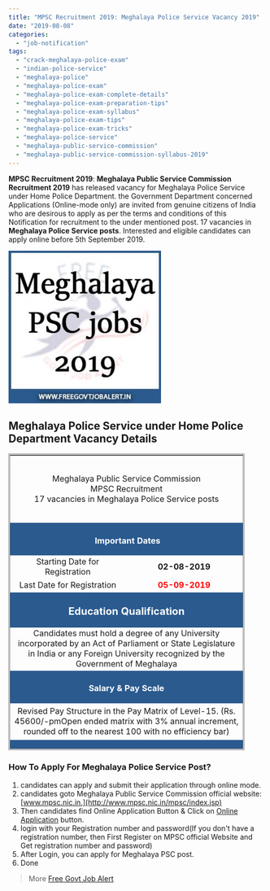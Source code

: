 ```yaml
---
title: "MPSC Recruitment 2019: Meghalaya Police Service Vacancy 2019"
date: "2019-08-08"
categories: 
  - "job-notification"
tags: 
  - "crack-meghalaya-police-exam"
  - "indian-police-service"
  - "meghalaya-police"
  - "meghalaya-police-exam"
  - "meghalaya-police-exam-complete-details"
  - "meghalaya-police-exam-preparation-tips"
  - "meghalaya-police-exam-syllabus"
  - "meghalaya-police-exam-tips"
  - "meghalaya-police-exam-tricks"
  - "meghalaya-police-service"
  - "meghalaya-public-service-commission"
  - "meghalaya-public-service-commission-syllabus-2019"
---
```


**MPSC Recruitment 2019**: **Meghalaya Public Service Commission Recruitment 2019** has released vacancy for Meghalaya Police Service under Home Police Department. the Government Department concerned Applications (Online-mode only) are invited from genuine citizens of India who are desirous to apply as per the terms and conditions of this Notification for recruitment to the under mentioned post. 17 vacancies in **Meghalaya Police Service posts**. Interested and eligible candidates can apply online before 5th September 2019.

![Meghalaya Police Service](images/Meghalaya-psc-jobs-300x300.jpg)

## Meghalaya Police Service under Home Police Department Vacancy Details

<table style="height: 583px; width: 92.0751%; border-collapse: collapse; border-style: double;"><tbody><tr style="height: 132px;"><td style="width: 100%; text-align: center; height: 32px;" colspan="2"><span style="font-size: 12pt;">Meghalaya Public Service Commission</span><div></div><span style="font-size: 12pt;">MPSC Recruitment</span><div></div><span style="font-size: 12pt;">17 vacancies in Meghalaya Police Service posts</span></td></tr><tr style="height: 30px;"><td style="width: 100%; height: 30px; background-color: #2a5a8e; text-align: center;" colspan="2"><h3><span style="color: #ffffff;"><strong>&nbsp;Important Dates</strong></span></h3></td></tr><tr style="height: 22px;"><td style="width: 49.5283%; text-align: center; height: 22px;"><span style="font-size: 12pt;">Starting Date for Registration</span></td><td style="width: 50.4717%; text-align: center; height: 22px;"><strong><span style="font-size: 12pt;">02-08-2019</span></strong></td></tr><tr style="height: 22px;"><td style="width: 49.5283%; text-align: center; height: 22px;"><span style="font-size: 12pt;">Last Date for Registration</span></td><td style="width: 50.4717%; text-align: center; height: 22px;"><span style="color: #ff0000;"><strong><span style="font-size: 12pt;">05-09-2019</span></strong></span></td></tr><tr style="height: 30px;"><td style="width: 100%; height: 30px; background-color: #2a5a8e; text-align: center;" colspan="2"><h3><span style="color: #ffffff;"><strong><span style="font-size: 15pt;">Education Qualification</span></strong></span></h3></td></tr><tr style="height: 22px;"><td style="text-align: center; height: 22px; width: 100%;" colspan="2"><span style="font-size: 12pt;">Candidates must hold a degree of any University incorporated by an Act of Parliament or State Legislature in India or any Foreign University recognized by the Government of Meghalaya</span></td></tr><tr style="height: 22px;"><td style="width: 100%; background-color: #2a5a8e; text-align: center; height: 22px;" colspan="2"><h3><strong><span style="color: #ffffff;">Salary &amp; Pay Scale</span></strong></h3></td></tr><tr style="height: 66px;"><td style="text-align: center; width: 100%; height: 66px;" colspan="2"><span style="font-size: 12pt;">Revised Pay Structure in the Pay Matrix of Level-15. (Rs. 45600/-pmOpen ended matrix with 3% annual increment, rounded off to the nearest 100 with no efficiency bar)</span></td></tr><tr style="height: 30px;"><td style="height: 30px; background-color: #2a5a8e; text-align: center; width: 100%;" colspan="2"><h3><span style="color: #ffffff;"><strong>Eligibility Criteria&nbsp;</strong></span></h3></td></tr><tr style="height: 30px;"><td style="width: 100%; text-align: center; height: 30px;" colspan="2"><p style="text-align: left;"><strong><span style="color: #000000; font-size: 12pt;">Minimum height requirement :</span></strong></p><div></div><ul><li style="text-align: left;"><span style="color: #000000; font-size: 12pt;">Male candidates: 157 centimeters for (ST),162 centimeters for Others.</span></li><li style="text-align: left;"><span style="color: #000000; font-size: 12pt;">Female candidates: 152 centimeters for (ST),157 centimeters for others.</span></li></ul><p style="text-align: left;"><strong><span style="font-size: 12pt;">All candidates will be required to qualify in a race:</span></strong></p><div></div><ul><li style="text-align: left;"><span style="font-size: 12pt;">Male:10(ten) kilometer race in 60(sixty) minutes or less.</span></li><li style="text-align: left;"><span style="font-size: 12pt;">Female: 5(five) kilometer race in 35(thirty-five) minutes or less.</span></li></ul></td></tr><tr style="height: 30px;"><td style="width: 100%; background-color: #2a5a8e; text-align: center; height: 30px;" colspan="2"><h3><span style="color: #ffffff;"><strong>Age Limits &amp; Relaxation as on 01-07-2019</strong></span></h3></td></tr><tr style="height: 100px;"><td style="width: 100%; text-align: center; height: 114px;" colspan="2"><span style="font-size: 12pt;">Minimum 21 Years</span> <span style="font-size: 12pt;">Maximum 27 years</span> <span style="font-size: 12pt;">Upper age limit is relaxable by 5 years for SC/ST. No age bar in respect of regular Government employee who entered government service within the prescribed age limit.</span></td></tr><tr style="height: 30px;"><td style="width: 100%; height: 30px; background-color: #2a5a8e; text-align: center;" colspan="2"><h3><span style="color: #ffffff;"><strong>Application Fee&nbsp;</strong></span></h3></td></tr><tr style="height: 30px;"><td style="width: 100%; text-align: center; height: 30px;" colspan="2"><ul><li style="text-align: left;"><span style="font-size: 12pt;">General: Rs. 460/-</span></li><li style="text-align: left;"><span style="font-size: 12pt;">Half the rate for SC/ST who are permanent residents of the State of Meghalaya.</span></li><li style="text-align: left;"><span style="font-size: 12pt;">Persons with Physical Disabilities (PWDs). Application Fee is exempted subject to furnishing of Disability Certificate to the Commission.</span></li></ul><p style="text-align: left;"><span style="font-size: 12pt;">Payment Mode:</span></p><div></div><ul><li style="text-align: left;"><span style="font-size: 12pt;">Debit cum ATM cards/Credit Cards/Net banking.</span></li><li style="text-align: left;"><span style="font-size: 12pt;">e-Challan (Cash Payment)</span></li></ul></td></tr><tr style="height: 30px;"><td style="width: 100%; height: 30px; background-color: #2a5a8e; text-align: center;" colspan="2"><h3><span style="color: #ffffff;"><strong>Important Links&nbsp;</strong></span></h3></td></tr><tr style="height: 10px;"><td style="width: 49.5283%; text-align: center; height: 10px;"><strong><span style="font-size: 12pt;">Apply Online&nbsp;</span></strong></td><td style="width: 50.4717%; text-align: center; height: 10px;"><span style="color: #ff0000;"><strong><span style="font-size: 12pt;"><a style="color: #ff0000;" href="http://164.100.149.196/rpa/login.htm" target="_blank" rel="noopener noreferrer">Click Here</a></span></strong></span></td></tr><tr style="height: 36px;"><td style="width: 49.5283%; text-align: center; height: 23px;"><strong><span style="font-size: 12pt;">Notification</span></strong></td><td style="width: 50.4717%; text-align: center; height: 23px;"><span style="color: #ff0000;"><a style="color: #ff0000;" href="https://freegovtjobalert.in/wp-content/uploads/2019/08/Meghalaya-Police-Service-Vacancy-official-Nitification.pdf" target="_blank" rel="noopener noreferrer"><span style="font-size: 12pt;"><strong>Click Here&nbsp;</strong></span></a></span></td></tr><tr style="height: 10px;"><td style="width: 49.5283%; text-align: center; height: 10px;"><strong><span style="font-size: 12pt;">&nbsp;Official Website</span></strong></td><td style="width: 50.4717%; text-align: center; height: 10px;"><span style="color: #ff0000;"><a style="color: #ff0000;" href="http://www.mpsc.nic.in/mpsc/index.jsp" target="_blank" rel="noopener noreferrer"><span style="font-size: 12pt;"><strong>Click Here&nbsp;</strong></span></a></span></td></tr></tbody></table>

### How To Apply For Meghalaya Police Service Post?

1. candidates can apply and submit their application through online mode.
2. candidates goto Meghalaya Public Service Commission official website: [www.mpsc.nic.in.](http://www.mpsc.nic.in/mpsc/index.jsp)
3. Then candidates find Online Application Button & Click on [Online Application](http://164.100.149.196/rpa/login.htm) button.
4. login with your Registration number and password(If you don't have a registration number, then First Register on MPSC official Website and Get registration number and password)
5. After Login, you can apply for Meghalaya PSC post.
6. Done

> More [Free Govt Job Alert](https://freegovtjobalert.in/)
